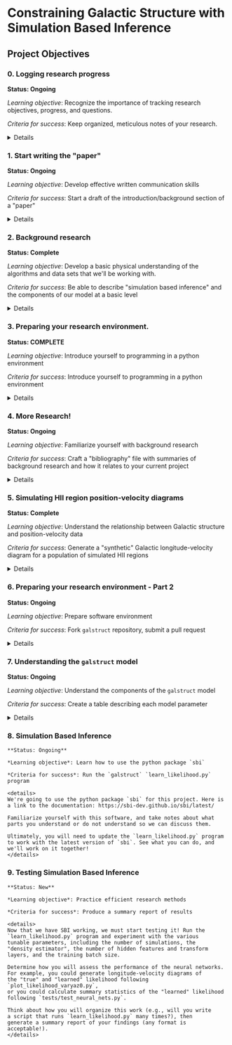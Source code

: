 # Constraining Galactic Structure with Simulation Based Inference

## Project Objectives

### 0. Logging research progress

   **Status: Ongoing**
   
   *Learning objective*: Recognize the importance of tracking research objectives, progress, and questions.

   *Criteria for success*: Keep organized, meticulous notes of your research.

   <details>
   The most important part of the research process is probably being able to effectively communicate about the project. This means being able to explain to a random stranger on the street what you're doing, why it's important, and what it means. This is only possible if YOU know what you're doing. To this end, I ask that you keep diligent notes about everything you do related to this project. These notes don't have to be in any specific format, although it would be useful if they were saved in some what that I could also access them (like a google doc). Keep a record of what you do (e.g., I read this paper, I wrote a program that does this, I got confused about this topic, etc.), keep a record of what you want to do next (e.g., I need to write a program that does this other thing, I need to read about this topic, etc.), and, most importantly, keep track of all of the questions that come up (what does this acronym mean, how does this physical thing relate to this other physical thing, etc.). These notes will be invaluable to you as you work on the project. I often get distracted by other tasks and come back to a project after a few days or weeks only to have forgotten what exactly I was doing and what I needed to do next. Without these notes, I would have been lost!
   </details>

### 1. Start writing the "paper"

   **Status: Ongoing**

   *Learning objective*: Develop effective written communication skills

   *Criteria for success*: Start a draft of the introduction/background section of a "paper"

   <details>
   I hope that this project will ultimately result in a publication, but no matter what it will benefit YOU to start writing a "paper" or "final report" for the project right now, before you do anything else. In particular, I want you to focus on the "introduction" section of a paper, where you outline the major research questions and goals of the project. This will immensely benefit you because it will be something that you can look back on when you're knee-deep in data analysis and programming and you've forgotten what the "big picture" of the research project is. Don't worry about the formatting, the specific content, or anything like that now. Just write a paragraph or two about the project, and go back and read/edit it once in a while as you develop a stronger grasp on our research objectives. And it's OK if you don't know what the research questions/goals are yet - that's something we can talk about, which will guide your writing!
   </details>

### 2. Background research

   **Status: Complete**

   *Learning objective*: Develop a basic physical understanding of the algorithms and data sets that we'll be working with.

   *Criteria for success*: Be able to describe "simulation based inference" and the components of our model at a basic level

   <details>
   The first step for any project is to understand what's been done before. In this case, other people have figured out everything we need to know about the physics and algorithms. Here are some resources to get you started, although I hope you will do your own internet-searches to fill in the gaps and answer some questions. Take note of any questions or confusing topics that you come across along the way, and we can talk about them together.

   * Wikipedia: https://en.wikipedia.org/wiki/Milky_Way
   * The WISE Catalog of Galactic HII Regions. This paper provides an overview of the dataset that we'll be using. https://ui.adsabs.harvard.edu/abs/2014ApJS..212....1A/abstract
   * Simulation based inference: https://www.pnas.org/doi/10.1073/pnas.1912789117
   * Trigonometic Parallaxes of High-mass Star-forming Regions: in this paper, the authors are able to measure the distances and kinematics of some star forming regions in order to map out some of the structures that we're looking for. It's not directly related to this project, but it covers many of the topics that will be relevant to our work (Galactic rotation, spiral structure, etc.). https://ui.adsabs.harvard.edu/abs/2019ApJ...885..131R/abstract
   </details>

### 3. Preparing your research environment.

   **Status: COMPLETE**

   *Learning objective*: Introduce yourself to programming in a python environment

   *Criteria for success*: Introduce yourself to programming in a python environment

   <details>
   We're going to have to write some computer programs. The first step in this journey will be installing the necessary software on your computer and writing your first python program. There are many ways to set up a python environment, the specifics of which depend on what kind of computer you have, what operating system you use, etc. In general, Google/ChatGPT will probably be more helpful than I. Look up some tutorials, watch some youtube videos, and try to write a "hello world" program in python. Here are some suggestions:
   
   - If you have a Windows computer, I recommend installing a linux operating system (I like "Ubuntu") in a Virtual Machine. This will allow you to start developing linux-related skills, which is important because most professional research activities use a linux-based environment. This isn't a requirement yet, but will likely be necessary later on in this project.
   
   - For python, I like to use "miniconda", which is a "package manager" that makes installing python and a bunch of useful "packages" easy: https://docs.anaconda.com/free/miniconda/index.html
   
   - For writing code, I like to use VSCode, which is just a nice editor with some handy formatting features: https://code.visualstudio.com/
   </details>

### 4. More Research!

   **Status: Ongoing**

   *Learning objective*: Familiarize yourself with background research

   *Criteria for success*: Craft a "bibliography" file with summaries of background research and how it relates to your current project

   <details>
   Here are some additional papers that you might find useful. Use the ADS to find even more papers. I suggest following the references in these papers. Note that for background research, it is not essential to completely understand what the authors have done. Instead, focus on the introduction (broad background information), discussion (what are their results and how does it relate to the big picture question), and conclusions (summary). The details of their analysis might be important if we are trying to reproduce or replicate what they've done.
   
   - The Southern HII Region Discovery Survey: https://ui.adsabs.harvard.edu/abs/2021ApJS..254...36W/abstract
   
   - Kinematic Distances: A Monte Carlo method: https://ui.adsabs.harvard.edu/abs/2018ApJ...856...52W/abstract
   
   -- In particular, there are some equations that might be useful for you (eqs 3 - 5)
   </details>


### 5. Simulating HII region position-velocity diagrams

   **Status: Complete**

   *Learning objective*: Understand the relationship between Galactic structure and position-velocity data

   *Criteria for success*: Generate a "synthetic" Galactic longitude-velocity diagram for a population of simulated HII regions

   <details>
   There are three parts to this objective: (1) generate a 3D positions of a population of simulated HII regions. Use whatever distribution you like, or try different distributions (e.g., spherical, disk-like, logarithmic spiral arms). Make a 3D plot of these positions to verify that your program is working correctly! (2) Calculate the velocity vector for each HII region. Use whatever Galactic rotation model you like, or try different models (e.g., flat, the model from the Reid et al. (2019) paper, etc.). Make some plots to verify that your program is working correctly! (3) Derive the "observed" velocities of these nebulae, in the local standard of rest (LSR) frame. First project the 3D velocity vector onto the line-of-sight, then transform that radial velocity to the LSR frame. Generate a Galactic longitude-velocity diagram for these points to verify that your program is working!
   
   -> This is a lot of programming! Take it one step at a time. Think about your strategy first and write it down (like writing an outline of a paper). Break down the problem (e.g., I need to calculate Z from X) into small chunks (e.g., I need to calculate Y from X and then calculate Z from Y), make each of those chunks its own function or program (e.g., calc_Y and calc_Z), and think about how you can test that each of those functions or programs is working as intended!
   </details>


### 6. Preparing your research environment - Part 2

   **Status: Ongoing**

   *Learning objective*: Prepare software environment

   *Criteria for success*: Fork `galstruct` repository, submit a pull request

   <details>
   We're going to be writing some code for this project! In particular, we will be collaborating on a software package: https://github.com/tvwenger/galstruct

   Learn how to use Github to fork a repository, make changes on a branch, commit those changes, and submit them as a pull request to the repository.
   </details>

### 7. Understanding the `galstruct` model

   **Status: Ongoing**

   *Learning objective*: Understand the components of the `galstruct` model

   *Criteria for success*: Create a table describing each model parameter

   <details>
   It's time to dig in to `galstruct`! To get started, familiarize yourself with the `galstruct` model: https://github.com/tvwenger/galstruct/tree/master/galstruct/model

   Create a list of the model parameters, learn how the model parameters are related to the model. Describe the model parameters briefly in a table format -- we'll need to include this in the paper.
   </details>

### 8. Simulation Based Inference

    **Status: Ongoing**

    *Learning objective*: Learn how to use the python package `sbi`

    *Criteria for success*: Run the `galstruct` `learn_likelihood.py` program

    <details>
    We're going to use the python package `sbi` for this project. Here is a link to the documentation: https://sbi-dev.github.io/sbi/latest/

    Familiarize yourself with this software, and take notes about what parts you understand or do not understand so we can discuss them.

    Ultimately, you will need to update the `learn_likelihood.py` program to work with the latest version of `sbi`. See what you can do, and we'll work on it together!
    </details>

### 9. Testing Simulation Based Inference

    **Status: New**

    *Learning objective*: Practice efficient research methods

    *Criteria for success*: Produce a summary report of results

    <details>
    Now that we have SBI working, we must start testing it! Run the
    `learn_likelihood.py` program and experiment with the various
    tunable parameters, including the number of simulations, the
    "density estimator", the number of hidden features and transform
    layers, and the training batch size.

    Determine how you will assess the performance of the neural networks.
    For example, you could generate longitude-velocity diagrams of
    the "true" and "learned" likelihood following `plot_likelihood_varyaz0.py`,
    or you could calculate summary statistics of the "learned" likelihood
    following `tests/test_neural_nets.py`.

    Think about how you will organize this work (e.g., will you write
    a script that runs `learn_likelihood.py` many times?), then
    generate a summary report of your findings (any format is
    acceptable!).
    </details>
